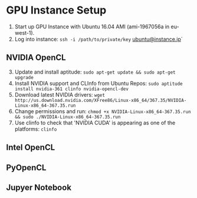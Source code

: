 # GPU Instance Setup
1. Start up GPU Instance with Ubuntu 16.04 AMI (ami-1967056a in eu-west-1).
2. Log into instance: `ssh -i /path/to/private/key` ubuntu@instance.ip`
## NVIDIA OpenCL
3. Update and install aptitude: `sudo apt-get update && sudo apt-get upgrade`
4. Install NVIDIA support and CLInfo from Ubuntu Repos: `sudo aptitude install nvidia-361 clinfo nvidia-opencl-dev`
5. Download latest NVIDIA drivers: `wget http://us.download.nvidia.com/XFree86/Linux-x86_64/367.35/NVIDIA-Linux-x86_64-367.35.run`
6. Change permissions and run: `chmod +x NVIDIA-Linux-x86_64-367.35.run && sudo ./NVIDIA-Linux-x86_64-367.35.run`
7. Use clinfo to check that 'NVIDIA CUDA' is appearing as one of the platforms: `clinfo`
## Intel OpenCL
## PyOpenCL
## Jupyer Notebook
